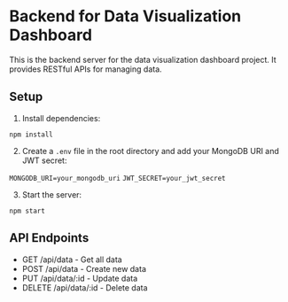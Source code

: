 # Backend for Data Visualization Dashboard

This is the backend server for the data visualization dashboard project. It provides RESTful APIs for managing data.

## Setup

1. Install dependencies:

`npm install`


2. Create a `.env` file in the root directory and add your MongoDB URI and JWT secret:

`MONGODB_URI=your_mongodb_uri`
`JWT_SECRET=your_jwt_secret`


3. Start the server:

`npm start`


## API Endpoints

- GET /api/data - Get all data
- POST /api/data - Create new data
- PUT /api/data/:id - Update data
- DELETE /api/data/:id - Delete data
